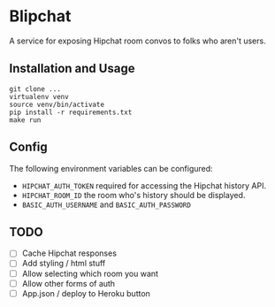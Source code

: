 # Blipchat

A service for exposing Hipchat room convos to folks who aren't users.

## Installation and Usage

    git clone ...
    virtualenv venv
    source venv/bin/activate
    pip install -r requirements.txt
    make run

## Config

The following environment variables can be configured:

* `HIPCHAT_AUTH_TOKEN` required for accessing the Hipchat history API.
* `HIPCHAT_ROOM_ID` the room who's history should be displayed.
* `BASIC_AUTH_USERNAME` and `BASIC_AUTH_PASSWORD`


## TODO

- [ ] Cache Hipchat responses
- [ ] Add styling / html stuff
- [ ] Allow selecting which room you want
- [ ] Allow other forms of auth
- [ ] App.json / deploy to Heroku button